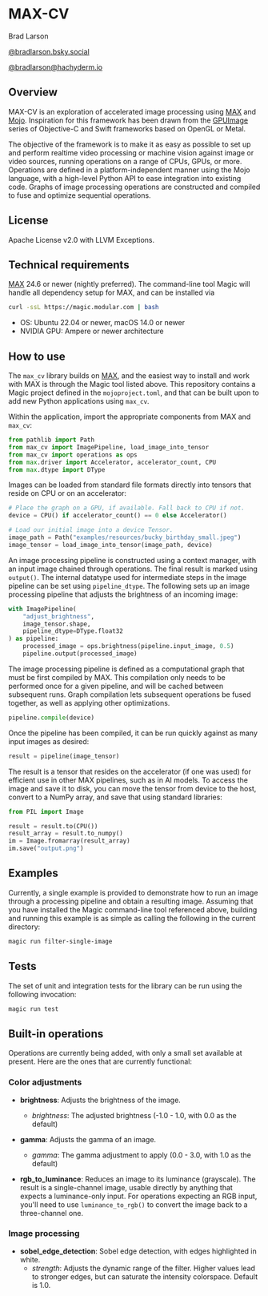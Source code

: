 # MAX-CV #

Brad Larson

[@bradlarson.bsky.social](https://bsky.app/profile/bradlarson.bsky.social)

[@bradlarson@hachyderm.io](https://hachyderm.io/@bradlarson)

## Overview ##

MAX-CV is an exploration of accelerated image processing using
[MAX](https://docs.modular.com/max/) and
[Mojo](https://docs.modular.com/mojo/manual/). Inspiration for this framework
has been drawn from the [GPUImage](https://github.com/BradLarson/GPUImage)
series of Objective-C and Swift frameworks based on OpenGL or Metal.

The objective of the framework is to make it as easy as possible to set up and
perform realtime video processing or machine vision against image or video
sources, running operations on a range of CPUs, GPUs, or more. Operations are
defined in a platform-independent manner using the Mojo language, with a
high-level Python API to ease integration into existing code. Graphs of image
processing operations are constructed and compiled to fuse and optimize
sequential operations.

## License ##

Apache License v2.0 with LLVM Exceptions.

## Technical requirements ##

[MAX](https://docs.modular.com/max/) 24.6 or newer (nightly preferred). The
command-line tool Magic will handle all dependency setup for MAX, and can be
installed via

```sh
curl -ssL https://magic.modular.com | bash
```

- OS: Ubuntu 22.04 or newer, macOS 14.0 or newer
- NVIDIA GPU: Ampere or newer architecture

## How to use ##

The `max_cv` library builds on [MAX](https://docs.modular.com/max/), and the
easiest way to install and work with MAX is through the Magic tool listed
above. This repository contains a Magic project defined in the
`mojoproject.toml`, and that can be built upon to add new Python applications
using `max_cv`.

Within the application, import the appropriate components from MAX and
`max_cv`:

```python
from pathlib import Path
from max_cv import ImagePipeline, load_image_into_tensor
from max_cv import operations as ops
from max.driver import Accelerator, accelerator_count, CPU
from max.dtype import DType
```

Images can be loaded from standard file formats directly into tensors that
reside on CPU or on an accelerator:

```python
# Place the graph on a GPU, if available. Fall back to CPU if not.
device = CPU() if accelerator_count() == 0 else Accelerator()

# Load our initial image into a device Tensor.
image_path = Path("examples/resources/bucky_birthday_small.jpeg")
image_tensor = load_image_into_tensor(image_path, device)
```

An image processing pipeline is constructed using a context manager, with an
input image chained through operations. The final result is marked using
`output()`. The internal datatype used for intermediate steps in the image
pipeline can be set using `pipeline_dtype`. The following sets up an image
processing pipeline that adjusts the brightness of an incoming image:

```python
with ImagePipeline(
    "adjust_brightness",
    image_tensor.shape,
    pipeline_dtype=DType.float32
) as pipeline:
    processed_image = ops.brightness(pipeline.input_image, 0.5)
    pipeline.output(processed_image)
```

The image processing pipeline is defined as a computational graph that must be
first compiled by MAX. This compilation only needs to be performed once for a
given pipeline, and will be cached between subsequent runs. Graph compilation
lets subsequent operations be fused together, as well as applying other
optimizations.

```python
pipeline.compile(device)
```

Once the pipeline has been compiled, it can be run quickly against as many
input images as desired:

```python
result = pipeline(image_tensor)
```

The result is a tensor that resides on the accelerator (if one was used) for
efficient use in other MAX pipelines, such as in AI models. To access the
image and save it to disk, you can move the tensor from device to the host,
convert to a NumPy array, and save that using standard libraries:

```python
from PIL import Image

result = result.to(CPU())
result_array = result.to_numpy()
im = Image.fromarray(result_array)
im.save("output.png")
```

## Examples ##

Currently, a single example is provided to demonstrate how to run an image
through a processing pipeline and obtain a resulting image. Assuming that you
have installed the Magic command-line tool referenced above, building and
running this example is as simple as calling the following in the current
directory:

```sh
magic run filter-single-image
```

## Tests ##

The set of unit and integration tests for the library can be run using the
following invocation:

```sh
magic run test
```

## Built-in operations ##

Operations are currently being added, with only a small set available at
present. Here are the ones that are currently functional:

### Color adjustments ###

- **brightness**: Adjusts the brightness of the image.
  - *brightness*: The adjusted brightness (-1.0 - 1.0, with 0.0 as the default)

- **gamma**: Adjusts the gamma of an image.
  - *gamma*: The gamma adjustment to apply (0.0 - 3.0, with 1.0 as the default)

- **rgb_to_luminance**: Reduces an image to its luminance (grayscale). The
  result is a single-channel image, usable directly by anything that expects a
  luminance-only input. For operations expecting an RGB input, you'll need to
  use `luminance_to_rgb()` to convert the image back to a three-channel one.

### Image processing ###

- **sobel_edge_detection**: Sobel edge detection, with edges highlighted in white.
  - *strength*: Adjusts the dynamic range of the filter. Higher values lead to
  stronger edges, but can saturate the intensity colorspace. Default is 1.0.
